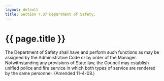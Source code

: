 ```yaml
---
layout: default 
title: Section 7.07 Department of Safety.
---
```


{{ page.title }}
================

The Department of Safety shall have and perform such functions as may be
assigned by the Administrative Code or by order of the Manager.
Notwithstanding any provisions of State law, the Council may establish
unified police and fire service in which both types of service are
rendered by the same personnel. (Amended 11-4-08.)
